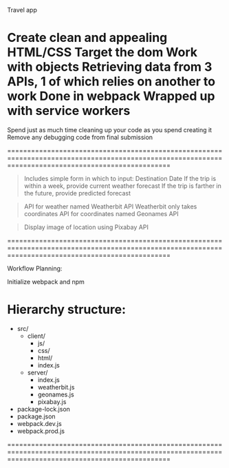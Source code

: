 Travel app

Create clean and appealing HTML/CSS
Target the dom
Work with objects
Retrieving data from 3 APIs, 1 of which relies on another to work
Done in webpack
Wrapped up with service workers
=====================================================================================================================================================

Spend just as much time cleaning up your code as you spend creating it
Remove any debugging code from final submission

=====================================================================================================================================================

> Includes simple form in which to input:
		Destination
		Date
	If the trip is within a week, provide current weather forecast
	If the trip is farther in the future, provide predicted forecast

> API for weather named Weatherbit API
		Weatherbit only takes coordinates
			API for coordinates named Geonames API

> Display image of location using Pixabay API

=====================================================================================================================================================

Workflow Planning:

Initialize webpack and npm


Hierarchy structure:
======================

- src/
  - client/
    - js/
    - css/
    - html/
    - index.js
  - server/
    - index.js
    - weatherbit.js
    - geonames.js
    - pixabay.js
- package-lock.json
- package.json
- webpack.dev.js
- webpack.prod.js

=====================================================================================================================================================
